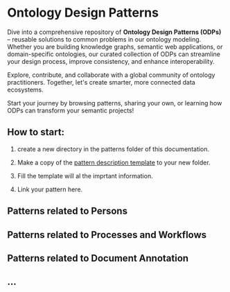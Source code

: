 # Ontology Design Patterns

Dive into a comprehensive repository of **Ontology Design Patterns (ODPs)** – reusable solutions to common problems in our ontology modeling. Whether you are building knowledge graphs, semantic web applications, or domain-specific ontologies, our curated collection of ODPs can streamline your design process, improve consistency, and enhance interoperability.

Explore, contribute, and collaborate with a global community of ontology practitioners. Together, let's create smarter, more connected data ecosystems.

Start your journey by browsing patterns, sharing your own, or learning how ODPs can transform your semantic projects!

## How to start:

1. create a new directory in the patterns folder of this documentation. 

2. Make a copy of the [pattern description template](patterns/template.md) to your new folder.

3. Fill the template will al the imprtant information. 

4. Link your pattern here.



## Patterns related to Persons



## Patterns related to Processes and Workflows



## Patterns related to Document Annotation


## ...